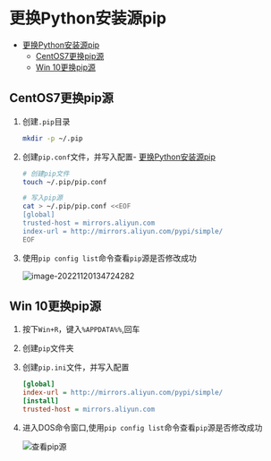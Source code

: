 # 更换Python安装源pip
- [更换Python安装源pip](#更换python安装源pip)
  - [CentOS7更换pip源](#centos7更换pip源)
  - [Win 10更换pip源](#win-10更换pip源)
## CentOS7更换pip源

1. 创建`.pip`目录

   ```bash
   mkdir -p ~/.pip
   ```

2. 创建`pip.conf`文件，并写入配置- [更换Python安装源pip](#更换python安装源pip)

   ```bash
   # 创建pip文件
   touch ~/.pip/pip.conf
   
   # 写入pip源
   cat > ~/.pip/pip.conf <<EOF
   [global]
   trusted-host = mirrors.aliyun.com
   index-url = http://mirrors.aliyun.com/pypi/simple/
   EOF
   ```

3. 使用`pip config list`命令查看`pip`源是否修改成功

   ![image-20221120134724282](https://s2.loli.net/2022/11/20/FkamoKgUxjXODYh.png)

## Win 10更换pip源

1. 按下`Win+R`，键入`%APPDATA%%`,回车

2. 创建`pip`文件夹

3. 创建`pip.ini`文件，并写入配置

   ```ini
   [global]
   index-url = http://mirrors.aliyun.com/pypi/simple/
   [install]
   trusted-host = mirrors.aliyun.com
   ```

4. 进入DOS命令窗口,使用`pip config list`命令查看`pip`源是否修改成功

   ![查看pip源](https://s2.loli.net/2022/11/19/a1vyClr5OSeW6Au.png)

